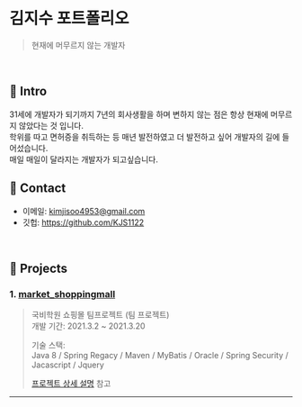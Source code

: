 # 김지수 포트폴리오
>현재에 머무르지 않는 개발자

</br>

## :pushpin: Intro
31세에 개발자가 되기까지 7년의 회사생활을 하며 변하지 않는 점은 항상 현재에 머무르지 않았다는 것 입니다.</br>
학위를 따고 면허증을 취득하는 등 매년 발전하였고 더 발전하고 싶어 개발자의 길에 들어섰습니다.</br>
매일 매일이 달라지는 개발자가 되고싶습니다.
</br>

## :pushpin: Contact
- 이메일: kimjisoo4953@gmail.com
- 깃헙: https://github.com/KJS1122

</br>

## :pushpin: Projects
### 1. [market_shoppingmall](https://github.com/KJS1122/time_project)
>국비학원 쇼핑몰 팀프로젝트 (팀 프로젝트)  
>개발 기간: 2021.3.2 ~ 2021.3.20  
>  
>기술 스택:  
>Java 8 / Spring Regacy / Maven / MyBatis / 
>Oracle / Spring Security / Jacascript / Jquery
>  
>[프로젝트 상세 설명](https://github.com/KJS1122/time_project) 참고

---

